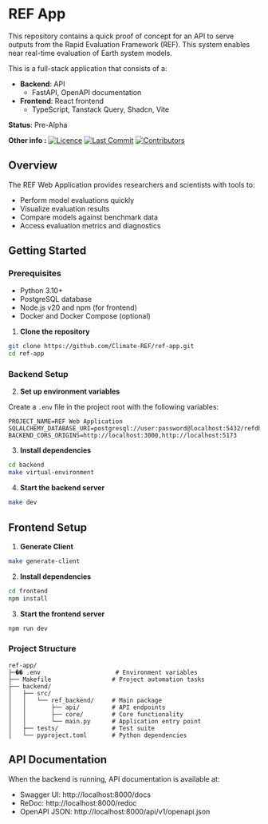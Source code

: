 # REF App

This repository contains a quick proof of concept for an API to serve outputs from the Rapid Evaluation Framework (REF).
This system enables near real-time evaluation of Earth system models.

This is a full-stack application that consists of a:
* **Backend**: API 
    * FastAPI, OpenAPI documentation
* **Frontend**: React frontend
  * TypeScript, Tanstack Query, Shadcn, Vite

**Status**: Pre-Alpha

**Other info :**
[![Licence](https://img.shields.io/github/license/Climate-REF/ref-app.svg)](https://github.com/Climate-REF/climate-ref/blob/main/LICENCE)
[![Last Commit](https://img.shields.io/github/last-commit/Climate-REF/ref-app.svg)](https://github.com/Climate-REF/climate-ref/commits/main)
[![Contributors](https://img.shields.io/github/contributors/Climate-REF/ref-app.svg)](https://github.com/Climate-REF/climate-ref/graphs/contributors)


## Overview

The REF Web Application provides researchers and scientists with tools to:
- Perform model evaluations quickly
- Visualize evaluation results
- Compare models against benchmark data
- Access evaluation metrics and diagnostics

## Getting Started

### Prerequisites

- Python 3.10+
- PostgreSQL database 
- Node.js v20 and npm (for frontend)
- Docker and Docker Compose (optional)

1. **Clone the repository**

```bash
git clone https://github.com/Climate-REF/ref-app.git
cd ref-app
```

### Backend Setup

2. **Set up environment variables**

Create a `.env` file in the project root with the following variables:

```
PROJECT_NAME=REF Web Application
SQLALCHEMY_DATABASE_URI=postgresql://user:password@localhost:5432/refdb
BACKEND_CORS_ORIGINS=http://localhost:3000,http://localhost:5173
```

3. **Install dependencies**

```bash
cd backend
make virtual-environment
```

4. **Start the backend server**

```bash
make dev
```

## Frontend Setup

1. **Generate Client**

```bash
make generate-client
```

2. **Install dependencies**

```bash
cd frontend
npm install
```

3. **Start the frontend server**

```bash
npm run dev
```

### Project Structure

```
ref-app/
├─�� .env                     # Environment variables
├── Makefile                 # Project automation tasks
├── backend/
│   ├── src/
│   │   └── ref_backend/     # Main package
│   │       ├── api/         # API endpoints
│   │       ├── core/        # Core functionality
│   │       └── main.py      # Application entry point
│   ├── tests/               # Test suite
│   └── pyproject.toml       # Python dependencies
```

## API Documentation

When the backend is running, API documentation is available at:
- Swagger UI: http://localhost:8000/docs
- ReDoc: http://localhost:8000/redoc
- OpenAPI JSON: http://localhost:8000/api/v1/openapi.json


